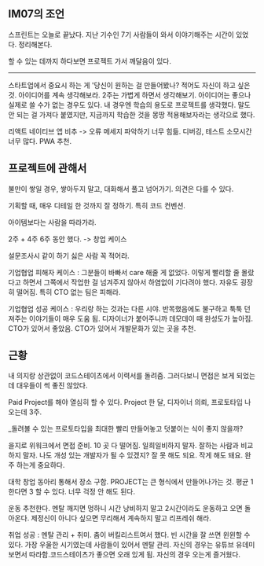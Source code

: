 ## IM07의 조언

스프린트는 오늘로 끝났다. 지난 기수인 7기 사람들이 와서 이야기해주는 시간이 있었다. 정리해본다.



할 수 있는 데까지 하다보면 프로젝트 가서 깨달음이 있다.

---

스타트업에서 중요시 하는 게 '당신이 원하는 걸 만들어봤나? 적어도 자신이 하고 싶은 것. 아이디어를 계속 생각해보라. 2주는 가볍게 하면서 생각해보기. 아이디어는 좋으나 실제로 쓸 수가 없는 경우도 있다. 내 경우엔 학습의 용도로 프로젝트를 생각했다. 말도 안 되는 걸 가져다 붙였지만, 지금까지 학습한 것을 몽땅 적용해보자라는 생각으로 했다.

리액트 네이티브 앱 비추 -> 오류 메세지 파악하기 너무 힘듦. 디버깅, 테스트 소모시간 너무 많다. PWA 추천.



## 프로젝트에 관해서

불만이 쌓일 경우, 쌓아두지 말고, 대화해서 풀고 넘어가기. 의견은 다를 수 있다.

기획할 때, 매우 디테일 한 것까지 잘 정하기. 특히 코드 컨벤션. 

아이템보다는 사람을 따라가라.



2주 + 4주 6주 동안 했다.  -> 창업 케이스

설문조사시 같이 하기 싫은 사람 꼭 적어라. 

기업협업 피해자 케이스 : 그분들이 바빠서 care 해줄 게 없었다. 이렇게 빨리할 줄 몰랐다고 하면서 그쪽에서 작업한 걸 넘겨주지 않아서 하염없이 기다려야 했다. 자유도 굉장히 떨어짐. 특히 CTO 없는 팀은 피해라. 

기업협업 성공 케이스 : 우리랑 하는 것과는 다른 시야. 반목했음에도 불구하고 툭툭 던져주는 이야기들이 매우 도움 됨. 디자이너가 붙어주니까 데모데이 때 완성도가 높아짐. CTO가 있어서 좋았음. CTO가 있어서 개발문화가 있는 곳을 추천.

## 근황

내 의지랑 상관없이 코드스테이츠에서 이력서를 돌려줌. 그러다보니 면접은 보게 되었는데 대우들이 썩 좋진 않았다. 



Paid Project를 해야 열심히 할 수 있다. Project 한 달, 디자이너 의뢰, 프로토타입 나오는데 3주.

_돌려볼 수 있는 프로토타입을 최대한 빨리 만들어놓고 덧붙이는 식이 좋지 않을까?



을지로 위워크에서 면접 준비. 10 곳 다 떨어짐. 일희일비하지 말자. 잘하는 사람과 비교하지 말자. 나도 개성 있는 개발자가 될 수 있겠지? 잘 못 해도 되요. 작게 해도 돼요. 완주 하는게 중요하다.



대학 창업 동아리 통해서 장소 구함. PROJECT는 큰 형식에서 만들어나가는 것. 평균 1 한다면 3 할 수 있다. 너무 걱정 안 해도 된다. 



운동 추천한다. 멘탈 깨지면 멍하니 시간 낭비하지 말고 2시간이라도 운동하고 오면 돌아온다. 제정신이 아니다 싶으면 무리해서 계속하지 말고 리프레쉬 해라.



취업 성공 : 멘탈 관리 + 취미. 춤이 버킬리스트여서 했다. 빈 시간을 잘 쓰면 윈윈할 수 있다. 가장 우울한 시기였는데 사람들이 있어서 멘탈 관리. 자신의 경우는 유튜브 유데미 보면서 따라함.코드스테이츠가 좋으면 오래 있게 됨. 자신의 경우 오는게 즐거웠다. 

